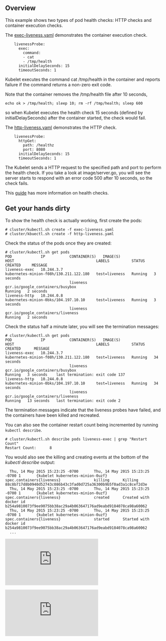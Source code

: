 ## Overview
This example shows two types of pod health checks: HTTP checks and container execution checks.

The [exec-liveness.yaml](./exec-liveness.yaml) demonstrates the container execution check.
```
    livenessProbe:
      exec:
        command:
        - cat
        - /tmp/health
      initialDelaySeconds: 15
      timeoutSeconds: 1
```
Kubelet executes the command cat /tmp/health in the container and reports failure if the command returns a non-zero exit code.

Note that the container removes the /tmp/health file after 10 seconds,
```
echo ok > /tmp/health; sleep 10; rm -rf /tmp/health; sleep 600
```
so when Kubelet executes the health check 15 seconds (defined by initialDelaySeconds) after the container started, the check would fail.


The [http-liveness.yaml](http-liveness.yaml) demonstrates the HTTP check.
```
    livenessProbe:
      httpGet:
        path: /healthz
        port: 8080
      initialDelaySeconds: 15
      timeoutSeconds: 1
```
The Kubelet sends a HTTP request to the specified path and port to perform the health check. If you take a look at image/server.go, you will see the server starts to respond with an error code 500 after 10 seconds, so the check fails.

This [guide](https://github.com/GoogleCloudPlatform/kubernetes/blob/master/examples/walkthrough/k8s201.md#health-checking) has more information on health checks.

## Get your hands dirty
To show the health check is actually working, first create the pods:
```
# cluster/kubectl.sh create -f exec-liveness.yaml
# cluster/kbuectl.sh create -f http-liveness.yaml
```

Check the status of the pods once they are created:
```
# cluster/kubectl.sh get pods
POD             IP           CONTAINER(S)   IMAGE(S)                            HOST                                     LABELS          STATUS    CREATED     MESSAGE
liveness-exec   10.244.3.7                                                      kubernetes-minion-f08h/130.211.122.180   test=liveness   Running   3 seconds   
                             liveness       gcr.io/google_containers/busybox                                                             Running   2 seconds   
liveness-http   10.244.0.8                                                      kubernetes-minion-0bks/104.197.10.10     test=liveness   Running   3 seconds   
                             liveness       gcr.io/google_containers/liveness                                                            Running   2 seconds   
```

Check the status half a minute later, you will see the termination messages:
```
# cluster/kubectl.sh get pods
POD             IP           CONTAINER(S)   IMAGE(S)                            HOST                                     LABELS          STATUS    CREATED      MESSAGE
liveness-exec   10.244.3.7                                                      kubernetes-minion-f08h/130.211.122.180   test=liveness   Running   34 seconds   
                             liveness       gcr.io/google_containers/busybox                                                             Running   3 seconds    last termination: exit code 137
liveness-http   10.244.0.8                                                      kubernetes-minion-0bks/104.197.10.10     test=liveness   Running   34 seconds   
                             liveness       gcr.io/google_containers/liveness                                                            Running   13 seconds   last termination: exit code 2
```
The termination messages indicate that the liveness probes have failed, and the containers have been killed and recreated.

You can also see the container restart count being incremented by running `kubectl describe`.
```
# cluster/kubectl.sh describe pods liveness-exec | grep "Restart Count"
Restart Count:      8
```

You would also see the killing and creating events at the bottom of the *kubectl describe* output:
```
  Thu, 14 May 2015 15:23:25 -0700       Thu, 14 May 2015 15:23:25 -0700 1       {kubelet kubernetes-minion-0uzf}        spec.containers{liveness}               killing      Killing 88c8b717d8b0940d52743c086b43c3fad0d725a36300b9b5f0ad3a1c8cef2d3e
  Thu, 14 May 2015 15:23:25 -0700       Thu, 14 May 2015 15:23:25 -0700 1       {kubelet kubernetes-minion-0uzf}        spec.containers{liveness}               created      Created with docker id b254a9810073f9ee9075bb38ac29a4b063647176ad9eabd9184078ca98a60062
  Thu, 14 May 2015 15:23:25 -0700       Thu, 14 May 2015 15:23:25 -0700 1       {kubelet kubernetes-minion-0uzf}        spec.containers{liveness}               started      Started with docker id b254a9810073f9ee9075bb38ac29a4b063647176ad9eabd9184078ca98a60062
  ...
```


[![Analytics](https://kubernetes-site.appspot.com/UA-36037335-10/GitHub/examples/liveness/README.md?pixel)]()


[![Analytics](https://kubernetes-site.appspot.com/UA-36037335-10/GitHub/release-0.19.0/examples/liveness/README.md?pixel)]()
